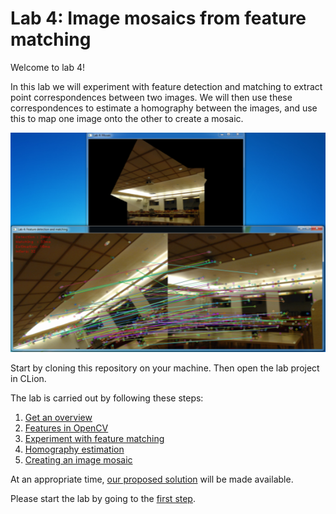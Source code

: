 # Lab 4: Image mosaics from feature matching
Welcome to lab 4!

In this lab we will experiment with feature detection and matching to extract point correspondences between two images. 
We will then use these correspondences to estimate a homography between the images, and use this to map one image onto the other to create a mosaic.

![Screenshot from lab 4](lab-guide/img/screenshot_lab4.png)

Start by cloning this repository on your machine. Then open the lab project in CLion.

The lab is carried out by following these steps:
1. [Get an overview](lab-guide/1-get-an-overview.md)
2. [Features in OpenCV](lab-guide/2-features-in-opencv.md)
3. [Experiment with feature matching](lab-guide/3-experiment-with-feature-matching.md)
4. [Homography estimation](lab-guide/4-homography-estimation.md)
5. [Creating an image mosaic](lab-guide/5-creating-an-image-mosaic.md) 

At an appropriate time, [our proposed solution](https://github.com/tek5030/lab_04_solution) will be made available.

Please start the lab by going to the [first step](lab-guide/1-get-an-overview.md).
